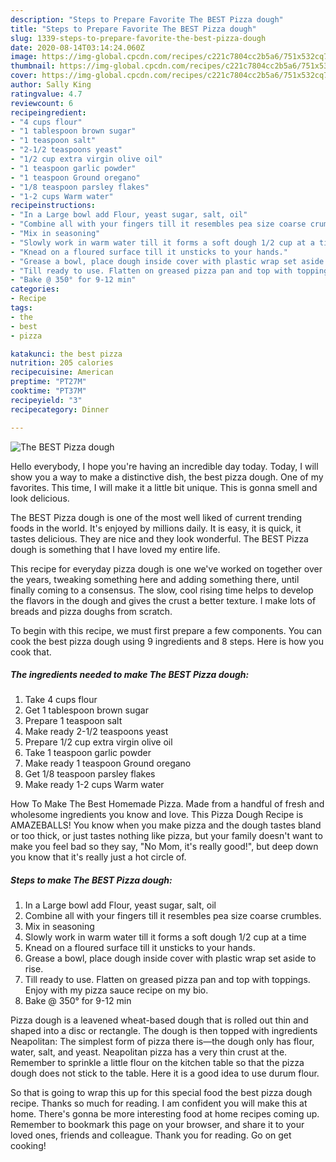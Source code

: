 ```yaml
---
description: "Steps to Prepare Favorite The BEST Pizza dough"
title: "Steps to Prepare Favorite The BEST Pizza dough"
slug: 1339-steps-to-prepare-favorite-the-best-pizza-dough
date: 2020-08-14T03:14:24.060Z
image: https://img-global.cpcdn.com/recipes/c221c7804cc2b5a6/751x532cq70/the-best-pizza-dough-recipe-main-photo.jpg
thumbnail: https://img-global.cpcdn.com/recipes/c221c7804cc2b5a6/751x532cq70/the-best-pizza-dough-recipe-main-photo.jpg
cover: https://img-global.cpcdn.com/recipes/c221c7804cc2b5a6/751x532cq70/the-best-pizza-dough-recipe-main-photo.jpg
author: Sally King
ratingvalue: 4.7
reviewcount: 6
recipeingredient:
- "4 cups flour"
- "1 tablespoon brown sugar"
- "1 teaspoon salt"
- "2-1/2 teaspoons yeast"
- "1/2 cup extra virgin olive oil"
- "1 teaspoon garlic powder"
- "1 teaspoon Ground oregano"
- "1/8 teaspoon parsley flakes"
- "1-2 cups Warm water"
recipeinstructions:
- "In a Large bowl add Flour, yeast sugar, salt, oil"
- "Combine all with your fingers till it resembles pea size coarse crumbles."
- "Mix in seasoning"
- "Slowly work in warm water till it forms a soft dough 1/2 cup at a time"
- "Knead on a floured surface till it unsticks to your hands."
- "Grease a bowl, place dough inside cover with plastic wrap set aside to rise."
- "Till ready to use. Flatten on greased pizza pan and top with toppings. Enjoy with my pizza sauce recipe on my bio."
- "Bake @ 350° for 9-12 min"
categories:
- Recipe
tags:
- the
- best
- pizza

katakunci: the best pizza 
nutrition: 205 calories
recipecuisine: American
preptime: "PT27M"
cooktime: "PT37M"
recipeyield: "3"
recipecategory: Dinner

---
```



![The BEST Pizza dough](https://img-global.cpcdn.com/recipes/c221c7804cc2b5a6/751x532cq70/the-best-pizza-dough-recipe-main-photo.jpg)

Hello everybody, I hope you're having an incredible day today. Today, I will show you a way to make a distinctive dish, the best pizza dough. One of my favorites. This time, I will make it a little bit unique. This is gonna smell and look delicious.

The BEST Pizza dough is one of the most well liked of current trending foods in the world. It's enjoyed by millions daily. It is easy, it is quick, it tastes delicious. They are nice and they look wonderful. The BEST Pizza dough is something that I have loved my entire life.

This recipe for everyday pizza dough is one we&#39;ve worked on together over the years, tweaking something here and adding something there, until finally coming to a consensus. The slow, cool rising time helps to develop the flavors in the dough and gives the crust a better texture. I make lots of breads and pizza doughs from scratch.


To begin with this recipe, we must first prepare a few components. You can cook the best pizza dough using 9 ingredients and 8 steps. Here is how you cook that.

<!--inarticleads1-->

##### The ingredients needed to make The BEST Pizza dough:

1. Take 4 cups flour
1. Get 1 tablespoon brown sugar
1. Prepare 1 teaspoon salt
1. Make ready 2-1/2 teaspoons yeast
1. Prepare 1/2 cup extra virgin olive oil
1. Take 1 teaspoon garlic powder
1. Make ready 1 teaspoon Ground oregano
1. Get 1/8 teaspoon parsley flakes
1. Make ready 1-2 cups Warm water


How To Make The Best Homemade Pizza. Made from a handful of fresh and wholesome ingredients you know and love. This Pizza Dough Recipe is AMAZEBALLS! You know when you make pizza and the dough tastes bland or too thick, or just tastes nothing like pizza, but your family doesn&#39;t want to make you feel bad so they say, &#34;No Mom, it&#39;s really good!&#34;, but deep down you know that it&#39;s really just a hot circle of. 

<!--inarticleads2-->

##### Steps to make The BEST Pizza dough:

1. In a Large bowl add Flour, yeast sugar, salt, oil
1. Combine all with your fingers till it resembles pea size coarse crumbles.
1. Mix in seasoning
1. Slowly work in warm water till it forms a soft dough 1/2 cup at a time
1. Knead on a floured surface till it unsticks to your hands.
1. Grease a bowl, place dough inside cover with plastic wrap set aside to rise.
1. Till ready to use. Flatten on greased pizza pan and top with toppings. Enjoy with my pizza sauce recipe on my bio.
1. Bake @ 350° for 9-12 min


Pizza dough is a leavened wheat-based dough that is rolled out thin and shaped into a disc or rectangle. The dough is then topped with ingredients Neapolitan: The simplest form of pizza there is—the dough only has flour, water, salt, and yeast. Neapolitan pizza has a very thin crust at the. Remember to sprinkle a little flour on the kitchen table so that the pizza dough does not stick to the table. Here it is a good idea to use durum flour. 

So that is going to wrap this up for this special food the best pizza dough recipe. Thanks so much for reading. I am confident you will make this at home. There's gonna be more interesting food at home recipes coming up. Remember to bookmark this page on your browser, and share it to your loved ones, friends and colleague. Thank you for reading. Go on get cooking!
